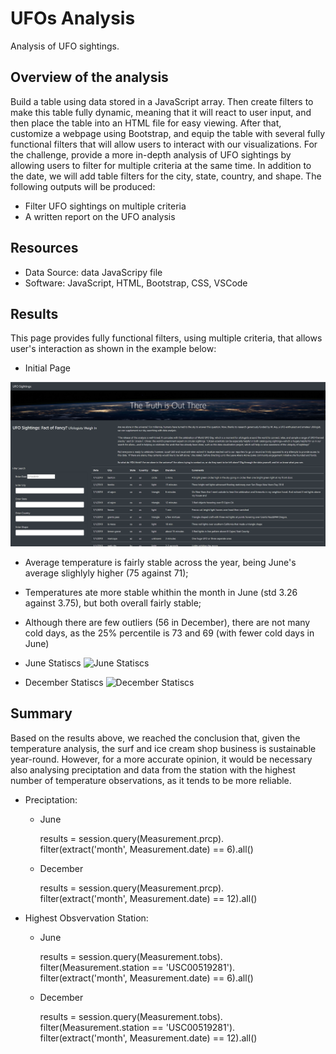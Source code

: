 # UFOs Analysis
  Analysis of UFO sightings.
  
## Overview of the analysis
Build a table using data stored in a JavaScript array. Then create filters to make this table fully dynamic, meaning that it will react to user input, and then place the table into an HTML file for easy viewing.
After that, customize a webpage using Bootstrap, and equip the table with several fully functional filters that will allow users to interact with our visualizations.
For the challenge, provide a more in-depth analysis of UFO sightings by allowing users to filter for multiple criteria at the same time. In addition to the date, we will add table filters for the city, state, country, and shape.
The following outputs will be produced:

- Filter UFO sightings on multiple criteria
- A written report on the UFO analysis
  
## Resources
- Data Source: data JavaScripy file
- Software: JavaScript, HTML, Bootstrap, CSS, VSCode

## Results
This page provides fully functional filters, using multiple criteria, that allows user's interaction as shown in the example below:

  - Initial Page
  
![initial](/initial.png)

  
  
  - Average temperature is fairly stable across the year, being June's average slighlyly higher (75 against 71);
  - Temperatures ate more stable whithin the month in June (std 3.26 against 3.75), but both overall fairly stable;
  - Although there are few outliers (56 in December), there are not many cold days, as the 25% percentile is 73 and 69 (with fewer cold days in June)
  
- June Statiscs
![June Statiscs](/June_stats.png)

- December Statiscs
![December Statiscs](/December_stats.png)
 
## Summary

Based on the results above, we reached the conclusion that, given the temperature analysis, the surf and ice cream shop business is sustainable year-round.  However, for a more accurate opinion, it would be necessary also analysing preciptation and data from the station with the highest number of temperature observations, as it tends to be more reliable.

  - Preciptation:  
  
    - June
   
      results = session.query(Measurement.prcp).\
      filter(extract('month', Measurement.date) == 6).all()
    
    - December  
    
      results = session.query(Measurement.prcp).\
      filter(extract('month', Measurement.date) == 12).all()
    
  - Highest Obsvervation Station:
  
    - June
  
      results = session.query(Measurement.tobs).\
      filter(Measurement.station == 'USC00519281').\
      filter(extract('month', Measurement.date) == 6).all()
    
    - December
    
      results = session.query(Measurement.tobs).\
      filter(Measurement.station == 'USC00519281').\
      filter(extract('month', Measurement.date) == 12).all()
  
